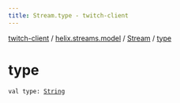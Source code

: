 ```yaml
---
title: Stream.type - twitch-client
---
```


[twitch-client](../../index.html) / [helix.streams.model](../index.html) / [Stream](index.html) / [type](./type.html)

# type

`val type: `[`String`](https://kotlinlang.org/api/latest/jvm/stdlib/kotlin/-string/index.html)